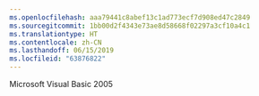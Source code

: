 ```yaml
---
ms.openlocfilehash: aaa79441c8abef13c1ad773ecf7d908ed47c2849
ms.sourcegitcommit: 1bb00d2f4343e73ae8d58668f02297a3cf10a4c1
ms.translationtype: HT
ms.contentlocale: zh-CN
ms.lasthandoff: 06/15/2019
ms.locfileid: "63876822"
---
```

Microsoft Visual Basic 2005